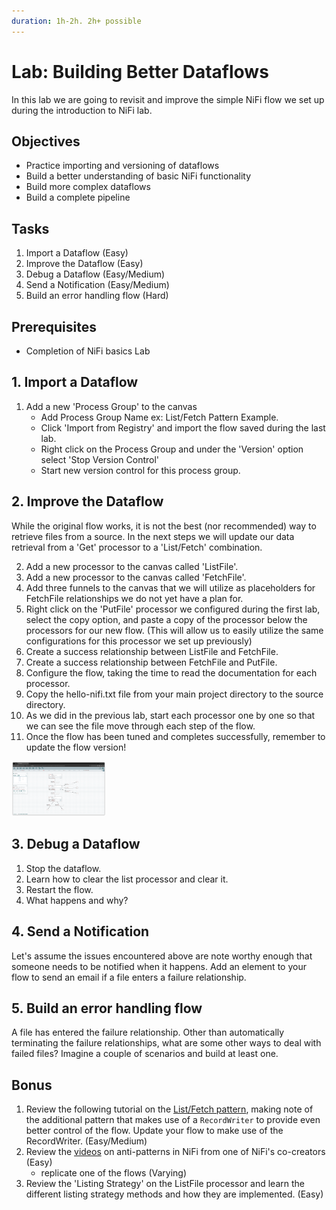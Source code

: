 ```yaml
---
duration: 1h-2h. 2h+ possible
---
```


# Lab: Building Better Dataflows

In this lab we are going to revisit and improve the simple NiFi flow we set up during the introduction to NiFi lab.

## Objectives

- Practice importing and versioning of dataflows
- Build a better understanding of basic NiFi functionality
- Build more complex dataflows
- Build a complete pipeline

## Tasks

1. Import a Dataflow (Easy)
2. Improve the Dataflow (Easy)
3. Debug a Dataflow (Easy/Medium)
4. Send a Notification (Easy/Medium)
5. Build an error handling flow (Hard)

## Prerequisites

- Completion of NiFi basics Lab

## 1. Import a Dataflow 

1. Add a new 'Process Group' to the canvas
   - Add Process Group Name ex: List/Fetch Pattern Example.
   - Click 'Import from Registry' and import the flow saved during the last lab.
   - Right click on the Process Group and under the 'Version' option select 'Stop Version Control'
   - Start new version control for this process group.

## 2. Improve the Dataflow  

While the original flow works, it is not the best (nor recommended) way to retrieve files from a source. In the next steps we will update our data retrieval from a 'Get' processor to a 'List/Fetch' combination.

2. Add a new processor to the canvas called 'ListFile'.
3. Add a new processor to the canvas called 'FetchFile'.
4. Add three funnels to the canvas that we will utilize as placeholders for FetchFile relationships we do not yet have a plan for.
5. Right click on the 'PutFile' processor we configured during the first lab, select the copy option, and paste a copy of the processor below the processors for our new flow. (This will allow us to easily utilize the same configurations for this processor we set up previously)
7. Create a success relationship between ListFile and FetchFile.
8. Create a success relationship between FetchFile and PutFile. 
11. Configure the flow, taking the time to read the documentation for each processor.
11. Copy the hello-nifi.txt file from your main project directory to the source directory.
12. As we did in the previous lab, start each processor one by one so that we can see the file move through each step of the flow.
13. Once the flow has been tuned and completes successfully, remember to update the flow version!

<img src="./assets/lab-02_list_fetch_dataflow.png" alt="drawing" width=30%/>

## 3. Debug a Dataflow 

1. Stop the dataflow.  
2. Learn how to clear the list processor and clear it.  
3. Restart the flow.  
4. What happens and why? 

## 4. Send a Notification

Let's assume the issues encountered above are note worthy enough that someone needs to be notified when it happens. Add an element to your flow to send an email if a file enters a failure relationship. 

## 5. Build an error handling flow 

A file has entered the failure relationship. Other than automatically terminating the failure relationships, what are some other ways to deal with failed files? Imagine a couple of scenarios and build at least one. 

## Bonus

1. Review the following tutorial on the [List/Fetch pattern](https://www.youtube.com/watch?v=7mbxJxjGj3w), making note of the additional pattern that makes use of a `RecordWriter` to provide even better control of the flow. Update your flow to make use of the RecordWriter. (Easy/Medium)  
2. Review the [videos](https://www.youtube.com/watch?v=RjWstt7nRVY) on anti-patterns in NiFi from one of NiFi's co-creators (Easy)
   - replicate one of the flows (Varying)  
3. Review the 'Listing Strategy' on the ListFile processor and learn the different listing strategy methods and how they are implemented. (Easy)

